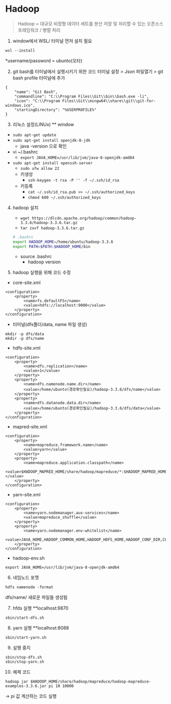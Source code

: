 Hadoop
============= 

> Hadoop = 대규모 비정형 데이터 세트를 분산 저장 및 처리할 수 있는 오픈소스 프레임워크 / 병렬 처리

1. window에서 WSL/ 터미널 먼저 설치 필요
```
wsl --install
```
*username/password = ubunto(오타)

2. git bash를 터미널에서 실행시키기 위한 코드
터미널 설정 > Json 파일열기 > git bash profile 터미널에 추가
```
{
    "name": "Git Bash",
    "commandline": "C:\\Program Files\\Git\\bin\\bash.exe -li",
    "icon": "C:\\Program Files\\Git\\mingw64\\share\\git\\git-for-windows.ico",
    "startingDirectory": "%USERPROFILE%"
}
```
3. 리눅스 설정(LINUx)
** window
- `sudo apt-get update`
- `sudo apt-get install openjdk-8-jdk`
    - java -version 으로 확인
- vi ~/.bashrc
    - `export JAVA_HOME=/usr/lib/jvm/java-8-openjdk-amd64`
- `sudo apt-get install openssh-server`
    - `sudo ufw allow 22`
    - 키생성
        - `ssh-keygen -t rsa -P '' -f ~/.ssh/id_rsa`
    - 키등록
        - `cat ~/.ssh/id_rsa.pub >> ~/.ssh/authorized_keys`
        - `chmod 600 ~/.ssh/authorized_keys`

4. hadoop 설치
    - `wget https://dlcdn.apache.org/hadoop/common/hadoop-3.3.6/hadoop-3.3.6.tar.gz`
    - `tar zxvf hadoop-3.3.6.tar.gz`
    
    ```bash
    # .bashrc
    export HADOOP_HOME=/home/ubuntu/hadoop-3.3.6
    export PATH=$PATH:$HADOOP_HOME/bin
    ```
    
    - source .bashrc
        - hadoop version

5. hadoop 실행을 위해 코드 수정
- core-site.xml
```
<configuration>
    <property>
        <name>fs.defaultFS</name>
        <value>hdfs://localhost:9000</value>
    </property>
</configuration>
```

- 터미널(dfs폴더/data, name 파일 생성)
```
mkdir -p dfs/data
mkdir -p dfs/name
```

- hdfs-site.xml
```
<configuration>
    <property>
        <name>dfs.replication</name>
        <value>1</value>
    </property>
    <property>
        <name>dfs.namenode.name.dir</name>
        <value>/home/ubunto(경로확인필요)/hadoop-3.3.6/dfs/name</value>
    </property>
    <property>
        <name>dfs.datanode.data.dir</name>
        <value>/home/ubunto(경로확인필요)/hadoop-3.3.6/dfs/data</value>
    </property>
</configuration>
```
- mapred-site.xml
```
<configuration>
    <property>
        <name>mapreduce.framework.name</name>
        <value>yarn</value>
    </property>
    <property>
        <name>mapreduce.application.classpath</name>
        <value>$HADOOP_MAPRED_HOME/share/hadoop/mapreduce/*:$HADOOP_MAPRED_HOME/share/hadoop/mapreduce/lib/*</value>
    </property>
</configuration>
```
- yarn-site.xml
```
<configuration>
    <property>
        <name>yarn.nodemanager.aux-services</name>
        <value>mapreduce_shuffle</value>
    </property>
    <property>
        <name>yarn.nodemanager.env-whitelist</name>
        <value>JAVA_HOME,HADOOP_COMMON_HOME,HADOOP_HDFS_HOME,HADOOP_CONF_DIR,CLASSPATH_PREPEND_DISTCACHE,HADOOP_YARN_HOME,HADOOP_HOME,PATH,LANG,TZ,HADOOP_MAPRED_HOME</value>
    </property>
</configuration>
```
- hadoop-env.sh
```
export JAVA_HOME=/usr/lib/jvm/java-8-openjdk-amd64
```
6. 네임노드 포맷
```
hdfs namenode -format
```
dfs/name/ 새로운 파일들 생성됨

7. hfds 실행 **localhost:9870
```
sbin/start-dfs.sh
```

8. yarn 실행 **localhost:8088
```
sbin/start-yarn.sh
```
9. 실행 중지
```
sbin/stop-dfs.sh
sbin/stop-yarn.sh
```
10. 예제 코드
```
hadoop jar $HADOOP_HOME/share/hadoop/mapreduce/hadoop-mapreduce-examples-3.3.6.jar pi 10 10000
```
-> pi 값 계산하는 코드 실행